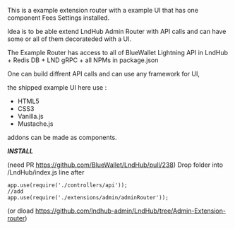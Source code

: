 This is a example extension router with a example UI that has one component Fees Settings installed.

Idea is to be able extend LndHub Admin Router with API calls and can have some or all of them decorateded with a UI.

The Example Router has access to all of BlueWallet Lightning API in LndHub + Redis DB + LND gRPC + all NPMs in package.json

One can build diffrent API calls and can use any framework for UI, 

the shipped example UI here use :

- HTML5
- CSS3
- Vanilla.js
- Mustache.js

addons can be made as components.

***INSTALL*** 

(need PR https://github.com/BlueWallet/LndHub/pull/238)
Drop folder into /LndHub/index.js line after
```
app.use(require('./controllers/api'));
//add
app.use(require('./extensions/admin/adminRouter'));
```

(or dload https://github.com/lndhub-admin/LndHub/tree/Admin-Extension-router)



